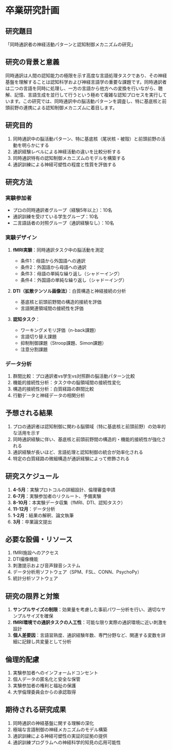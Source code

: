 # 卒業研究計画

## 研究題目
「同時通訳者の神経活動パターンと認知制御メカニズムの研究」

## 研究の背景と意義
同時通訳は人間の認知能力の極限を示す高度な言語処理タスクであり、その神経基盤を理解することは認知科学および神経言語学の重要な課題です。同時通訳者は二つの言語を同時に処理し、一方の言語から他方への変換を行いながら、聴解、記憶、言語生成を並行して行うという極めて複雑な認知プロセスを実行しています。この研究では、同時通訳中の脳活動パターンを調査し、特に基底核と前頭前野の連携による認知制御メカニズムに着目します。

## 研究目的
1. 同時通訳中の脳活動パターン、特に基底核（尾状核・被殻）と前頭前野の活動を明らかにする
2. 通訳経験レベルによる神経活動の違いを比較分析する
3. 同時通訳特有の認知制御メカニズムのモデルを構築する
4. 通訳訓練による神経可塑性の程度と性質を評価する

## 研究方法

### 実験参加者
- プロの同時通訳者グループ（経験5年以上）：10名
- 通訳訓練を受けている学生グループ：10名
- 二言語話者の対照グループ（通訳経験なし）：10名

### 実験デザイン
1. **fMRI実験**：同時通訳タスク中の脳活動を測定
   - 条件1：母語から外国語への通訳
   - 条件2：外国語から母語への通訳
   - 条件3：母語の単純な繰り返し（シャドーイング）
   - 条件4：外国語の単純な繰り返し（シャドーイング）

2. **DTI（拡散テンソル画像法）**：白質構造と神経接続の分析
   - 基底核と前頭前野間の構造的接続を評価
   - 言語関連領域間の接続性を評価

3. **認知タスク**：
   - ワーキングメモリ評価（n-back課題）
   - 言語切り替え課題
   - 抑制制御課題（Stroop課題、Simon課題）
   - 注意分割課題

### データ分析
1. 群間比較：プロ通訳者vs学生vs対照群の脳活動パターン比較
2. 機能的接続性分析：タスク中の脳領域間の接続性変化
3. 構造的接続性分析：白質経路の群間比較
4. 行動データと神経データの相関分析

## 予想される結果
1. プロの通訳者は認知制御に関わる脳領域（特に基底核と前頭前野）の効率的な活用を示す
2. 同時通訳経験に伴い、基底核と前頭前野間の構造的・機能的接続性が強化される
3. 通訳経験が長いほど、言語処理と認知制御の統合が効率化される
4. 特定の白質経路の微細構造が通訳経験によって修飾される

## 研究スケジュール
1. **4-5月**：実験プロトコルの詳細設計、倫理審査申請
2. **6-7月**：実験参加者のリクルート、予備実験
3. **8-10月**：本実験データ収集（fMRI、DTI、認知タスク）
4. **11-12月**：データ分析
5. **1-2月**：結果の解釈、論文執筆
6. **3月**：卒業論文提出

## 必要な設備・リソース
1. fMRI施設へのアクセス
2. DTI撮像機能
3. 刺激提示および音声録音システム
4. データ分析用ソフトウェア（SPM、FSL、CONN、PsychoPy）
5. 統計分析ソフトウェア

## 研究の限界と対策
1. **サンプルサイズの制限**：効果量を考慮した事前パワー分析を行い、適切なサンプルサイズを確保
2. **fMRI環境での通訳タスクの人工性**：可能な限り実際の通訳環境に近い刺激を設計
3. **個人差要因**：言語習熟度、通訳経験年数、専門分野など、関連する変数を詳細に記録し共変量として分析

## 倫理的配慮
1. 実験参加者へのインフォームドコンセント
2. 個人データの匿名化と安全な保管
3. 実験参加者の権利と福祉の保護
4. 大学倫理委員会からの承認取得

## 期待される研究成果
1. 同時通訳の神経基盤に関する理解の深化
2. 極端な言語制御の神経メカニズムのモデル構築
3. 通訳訓練による神経可塑性の実証的証拠の提供
4. 通訳訓練プログラムへの神経科学的知見の応用可能性
